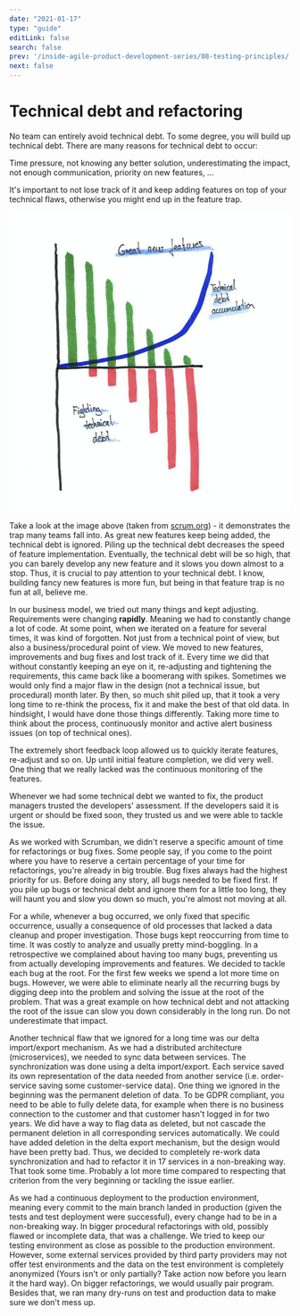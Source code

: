 ```yaml
---
date: "2021-01-17"
type: "guide"
editLink: false
search: false
prev: '/inside-agile-product-development-series/08-testing-principles/'
next: false
---
```


# Technical debt and refactoring

No team can entirely avoid technical debt.
To some degree, you will build up technical debt.
There are many reasons for technical debt to occur:

Time pressure, not knowing any better solution, underestimating the impact, not enough communication, priority on new features, ...

It's important to not lose track of it and keep adding features on top of your technical flaws, otherwise you might end up in the feature trap.

![Image taken from scrum.org](./debt.png)

Take a look at the image above (taken from [scrum.org](https://www.scrum.org/resources/blog/technical-debt-product-owners)) - it demonstrates the trap many teams fall into.
As great new features keep being added, the technical debt is ignored.
Piling up the technical debt decreases the speed of feature implementation.
Eventually, the technical debt will be so high, that you can barely develop any new feature and it slows you down almost to a stop.
Thus, it is crucial to pay attention to your technical debt.
I know, building fancy new features is more fun, but being in that feature trap is no fun at all, believe me.

In our business model, we tried out many things and kept adjusting.
Requirements were changing **rapidly**.
Meaning we had to constantly change a lot of code.
At some point, when we iterated on a feature for several times, it was kind of forgotten.
Not just from a technical point of view, but also a business/procedural point of view.
We moved to new features, improvements and bug fixes and lost track of it.
Every time we did that without constantly keeping an eye on it, re-adjusting and tightening the requirements, this came back like a boomerang with spikes.
Sometimes we would only find a major flaw in the design (not a technical issue, but procedural) month later.
By then, so much shit piled up, that it took a very long time to re-think the process, fix it and make the best of that old data.
In hindsight, I would have done those things differently.
Taking more time to think about the process, continuously monitor and active alert business issues (on top of technical ones).

The extremely short feedback loop allowed us to quickly iterate features, re-adjust and so on.
Up until initial feature completion, we did very well.
One thing that we really lacked was the continuous monitoring of the features.

Whenever we had some technical debt we wanted to fix, the product managers trusted the developers' assessment.
If the developers said it is urgent or should be fixed soon, they trusted us and we were able to tackle the issue.

As we worked with Scrumban, we didn't reserve a specific amount of time for refactorings or bug fixes.
Some people say, if you come to the point where you have to reserve a certain percentage of your time for refactorings, you're already in big trouble.
Bug fixes always had the highest priority for us.
Before doing any story, all bugs needed to be fixed first.
If you pile up bugs or technical debt and ignore them for a little too long, they will haunt you and slow you down so much, you're almost not moving at all.

For a while, whenever a bug occurred, we only fixed that specific occurrence, usually a consequence of old processes that lacked a data cleanup and proper investigation.
Those bugs kept reoccurring from time to time.
It was costly to analyze and usually pretty mind-boggling.
In a retrospective we complained about having too many bugs, preventing us from actually developing improvements and features.
We decided to tackle each bug at the root.
For the first few weeks we spend a lot more time on bugs.
However, we were able to eliminate nearly all the recurring bugs by digging deep into the problem and solving the issue at the root of the problem.
That was a great example on how technical debt and not attacking the root of the issue can slow you down considerably in the long run.
Do not underestimate that impact.

Another technical flaw that we ignored for a long time was our delta import/export mechanism.
As we had a distributed architecture (microservices), we needed to sync data between services.
The synchronization was done using a delta import/export.
Each service saved its own representation of the data needed from another service (i.e. order-service saving some customer-service data).
One thing we ignored in the beginning was the permanent deletion of data.
To be GDPR compliant, you need to be able to fully delete data, for example when there is no business connection to the customer and that customer hasn't logged in for two years.
We did have a way to flag data as deleted, but not cascade the permanent deletion in all corresponding services automatically.
We could have added deletion in the delta export mechanism, but the design would have been pretty bad.
Thus, we decided to completely re-work data synchronization and had to refactor it in 17 services in a non-breaking way.
That took some time.
Probably a lot more time compared to respecting that criterion from the very beginning or tackling the issue earlier.

As we had a continuous deployment to the production environment, meaning every commit to the main branch landed in production (given the tests and test deployment were successful), every change had to be in a non-breaking way.
In bigger procedural refactorings with old, possibly flawed or incomplete data, that was a challenge.
We tried to keep our testing environment as close as possible to the production environment.
However, some external services provided by third party providers may not offer test environments and the data on the test environment is completely anonymized (Yours isn't or only partially? Take action now before you learn it the hard way).
On bigger refactorings, we would usually pair program.
Besides that, we ran many dry-runs on test and production data to make sure we don't mess up.